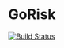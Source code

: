 # GoRisk
[![Build Status](https://travis-ci.org/bluedevel/GoRisk.svg?branch=master)](https://travis-ci.org/bluedevel/GoRisk)
